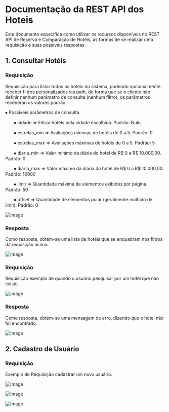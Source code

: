 <h1>Documentação da REST API dos Hoteis</h1>

Este documento especifica como utilizar os recursos disponíveis no REST API de Reserva e Comparação de Hotéis, as formas de se realizar uma requisição e suas possíveis respostas.

<h2>1. Consultar Hotéis</h2>
<h3>Requisição</h3>

Requisição para listar todos os hotéis do sistema, podendo opcionalmente receber filtros personalizados via path, de forma que se o cliente não definir nenhum parâmetro de consulta (nenhum filtro), os parâmetros receberão os valores padrão.

<p>⦁	Possíveis parâmetros de consulta</p>
  <p>&nbsp;&nbsp;&nbsp;&nbsp;&nbsp;&nbsp;&nbsp;⦁	cidade ⇒ Filtrar hotéis pela cidade escolhida. Padrão: Nulo </p>
  <p>&nbsp;&nbsp;&nbsp;&nbsp;&nbsp;&nbsp;&nbsp;⦁	estrelas_min ⇒ Avaliações mínimas de hotéis de 0 a 5. Padrão: 0</p>
  <p>&nbsp;&nbsp;&nbsp;&nbsp;&nbsp;&nbsp;&nbsp;⦁	estrelas_max ⇒ Avaliações máximas de hotéis de 0 a 5. Padrão: 5</p>
  <p>&nbsp;&nbsp;&nbsp;&nbsp;&nbsp;&nbsp;&nbsp;⦁	diaria_min ⇒ Valor mínimo da diária do hotel de R$ 0 a R$ 10.000,00. Padrão: 0 </p>
  <p>&nbsp;&nbsp;&nbsp;&nbsp;&nbsp;&nbsp;&nbsp;⦁	diaria_max ⇒ Valor máximo da diária do hotel de R$ 0 a R$ 10.000,00. Padrão: 10000 </p>
  <p>&nbsp;&nbsp;&nbsp;&nbsp;&nbsp;&nbsp;&nbsp;⦁	limit ⇒ Quantidade máxima de elementos exibidos por página. Padrão: 50 </p>
  <p>&nbsp;&nbsp;&nbsp;&nbsp;&nbsp;&nbsp;&nbsp;⦁	offset ⇒ Quantidade de elementos pular (geralmente múltiplo de limit). Padrão: 0 </p>
  
![image](https://user-images.githubusercontent.com/94979678/203685476-0c738b71-8ef4-4358-a9ef-333eca19d910.png)
 
<h3>Resposta</h3>
<p>Como resposta, obtém-se uma lista de hotéis que se enquadram nos filtros da requisição acima:</p>
 
![image](https://user-images.githubusercontent.com/94979678/203685507-7335b3e9-aba5-4c66-aa80-7c87357fc596.png)
 
<h3>Requisição</h3>
<p>Requisição exemplo de quando o usuário pesquisar por um hotel que não existe.</p>
 
 ![image](https://user-images.githubusercontent.com/94979678/203690400-053a613a-a14d-4f7d-a5bc-05d039e4cab4.png)

<h3>Resposta</h3>
<p>Como resposta, obtém-se uma mensagem de erro, dizendo que o hotel não foi encontrado.</p>

![image](https://user-images.githubusercontent.com/94979678/203690441-46e68ad9-4595-45b6-ab15-f9fbaa6d278b.png)

<h2>2. Cadastro de Usuário</h2>

<h3>Requisição</h3>
<p>Exemplo de Requisição cadastrar um novo usuário.</p>

![image](https://user-images.githubusercontent.com/94979678/203690596-dda58aac-a761-48d1-8744-7eeadabff393.png)

![image](https://user-images.githubusercontent.com/94979678/203690660-62f224bc-9200-44e5-8e62-4a2b6a5a5ef0.png)

![image](https://user-images.githubusercontent.com/94979678/203690716-ab411b33-645e-44ab-a52e-54fbc01c34d6.png)




 
 



